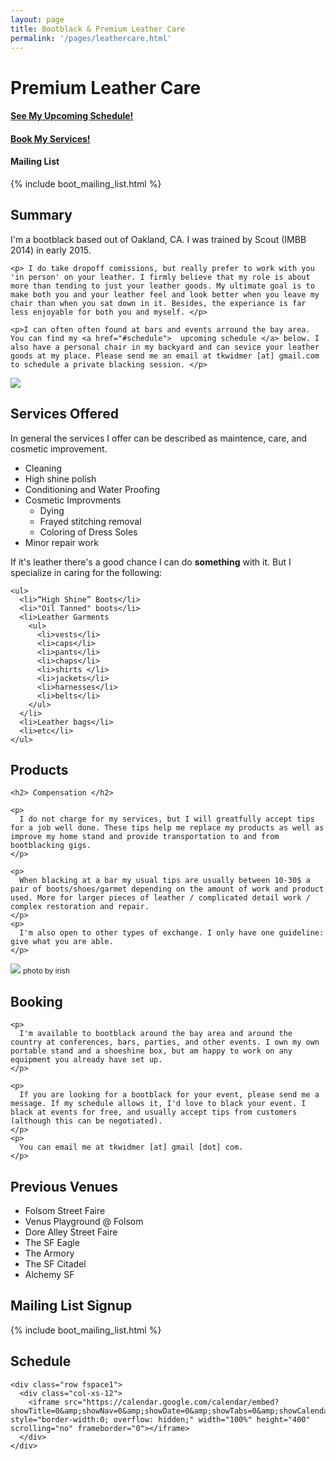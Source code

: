 ```yaml
---
layout: page
title: Bootblack & Premium Leather Care
permalink: '/pages/leathercare.html'
---
```


<h1> Premium Leather Care </h1>

<div class="row">
  <div class="col-sm-6">
    <h4> <a href="#schedule"> See My Upcoming Schedule! </a> </h4>
    <h4> <a href="#booking"> Book My Services! </a> </h4>
  </div>

  <div class="col-sm-6">
    <h4> Mailing List</h4>
    {% include boot_mailing_list.html %}
  </div>

  <div class='col-sm-6'>
    <h2> Summary </h2>
    <p> I'm a bootblack based out of Oakland, CA. I was trained by Scout (IMBB 2014) in early 2015. </p>

    <p> I do take dropoff comissions, but really prefer to work with you 'in person' on your leather. I firmly believe that my role is about more than tending to just your leather goods. My ultimate goal is to make both you and your leather feel and look better when you leave my chair than when you sat down in it. Besides, the experiance is far less enjoyable for both you and myself. </p>

    <p>I can often often found at bars and events arround the bay area. You can find my <a href="#schedule">  upcoming schedule </a> below. I also have a personal chair in my backyard and can sevice your leather goods at my place. Please send me an email at tkwidmer [at] gmail.com to schedule a private blacking session. </p>
  </div>

  <div class="col-sm-6">
    <img src="http://36.media.tumblr.com/1ccaa8d75af6ca6be7033270e41e9caa/tumblr_nyqqodv7K91qz7dx8o1_1280.jpg" class="img-responsive">
  </div>
</div>

<div class="clearfix"> </div>

<div class="row vspace2">
  <div class="col-xs-12">
    <h2> Services Offered </h2>
  </div>

  <div class="col-sm-6">
    <p> In general the services I offer can be described as maintence, care, and cosmetic improvement. </p>
    <ul>
      <li>Cleaning</li>
      <li>High shine polish</li>
      <li>Conditioning and Water Proofing</li>
      <li>Cosmetic Improvments
        <ul>
          <li>Dying</li>
          <li>Frayed stitching removal</li>
          <li>Coloring of Dress Soles</li>
        </ul>
      </li>
      <li>Minor repair work</li>
    </ul>
  </div>

  <div class="col-sm-6">
    <p> If it's leather there's a good chance I can do <b>something</b> with it. But I specialize in caring for the following: </p>

    <ul>
      <li>“High Shine” Boots</li>
      <li>"Oil Tanned" boots</li>
      <li>Leather Garments
        <ul>
          <li>vests</li>
          <li>caps</li>
          <li>pants</li>
          <li>chaps</li>
          <li>shirts </li>
          <li>jackets</li>
          <li>harnesses</li>
          <li>belts</li>
        </ul>
      </li>
      <li>Leather bags</li>
      <li>etc</li>
    </ul>
  </div>
</div>

<div class="row vspace2">
  <div class="col-sm-12">
    <h2> Products </h2>
  </div>
  <div class="col-sm-6">

    <h2> Compensation </h2>

    <p>
      I do not charge for my services, but I will greatfully accept tips for a job well done. These tips help me replace my products as well as improve my home stand and provide transportation to and from bootblacking gigs.
    </p>

    <p>
      When blacking at a bar my usual tips are usually between 10-30$ a pair of boots/shoes/garmet depending on the amount of work and product used. More for larger pieces of leather / complicated detail work / complex restoration and repair.
    </p>
    <p>
      I'm also open to other types of exchange. I only have one guideline: give what you are able.
    </p>

  </div>

  <div class="col-sm-6 pull-right">
    <img src="https://41.media.tumblr.com/59662ba7cb69cec53855ddb03927de95/tumblr_nvfef6BoPw1qz7dx8o1_1280.jpg" class="img-responsive fspace1">
    <small> photo by irish </small>
  </div>

</div>

<div class="row vspace2">
  <div class="col-sm-6">
    <h2 id="booking"> Booking </h2>

    <p>
      I'm available to bootblack around the bay area and around the country at conferences, bars, parties, and other events. I own my own portable stand and a shoeshine box, but am happy to work on any equipment you already have set up.
    </p>

    <p>
      If you are looking for a bootblack for your event, please send me a message. If my schedule allows it, I'd love to black your event. I black at events for free, and usually accept tips from customers (although this can be negotiated).
    </p>
    <p>
      You can email me at tkwidmer [at] gmail [dot] com.
    </p>
  </div>
  <div class="col-sm-6">
    <h2>Previous Venues </h2>
    <ul>
      <li>Folsom Street Faire</li>
      <li>Venus Playground @ Folsom</li>
      <li>Dore Alley Street Faire</li>
      <li>The SF Eagle</li>
      <li>The Armory </li>
      <li>The SF Citadel</li>
      <li>Alchemy SF</li>
    </ul>
  </div>
</div>

<div class="row vspace2">
  <div class="col-sm-12">
    <h2> Mailing List Signup </h2>
    {% include boot_mailing_list.html %}
  </div>
</div>

<div class="row vspace2">
  <div class="col-sm-12">
    <h2 id="schedule"> Schedule </h2>

    <div class="row fspace1">
      <div class="col-xs-12">
        <iframe src="https://calendar.google.com/calendar/embed?showTitle=0&amp;showNav=0&amp;showDate=0&amp;showTabs=0&amp;showCalendars=0&amp;mode=AGENDA&amp;height=600&amp;wkst=1&amp;bgcolor=%23FFFFFF&amp;src=qfped4ivt9vajbhdp4b59lkj8g%40group.calendar.google.com&amp;color=%236B3304&amp;ctz=America%2FLos_Angeles" style="border-width:0; overflow: hidden;" width="100%" height="400" scrolling="no" frameborder="0"></iframe>
      </div>
    </div>
  </div>
</div>
